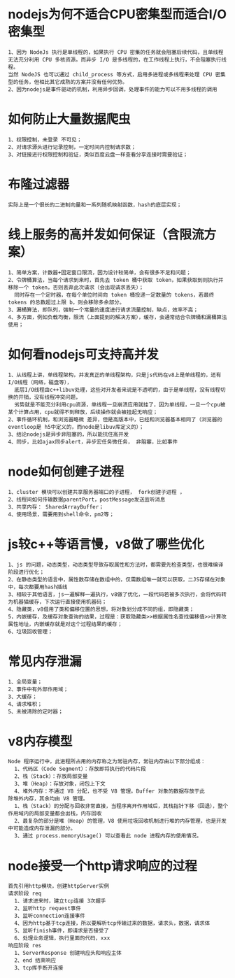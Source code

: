 
# nodejs为何不适合CPU密集型而适合I/O密集型  
    1、因为 NodeJs 执行是单线程的，如果执行 CPU 密集的任务就会阻塞后续代码，且单线程无法充分利用 CPU 多核资源。而异步 I/O 是多线程的，在工作线程上执行，不会阻塞执行线程。
    当然 NodeJS 也可以通过 child_process 等方式，启用多进程或多线程来处理 CPU 密集型的任务，但相比其它成熟的方案并没有任何优势。  
    2、因为nodejs是事件驱动的机制，利用异步回调，处理事件的能力可以不用多线程的调用  
  
# 如何防止大量数据爬虫  
    1、权限控制，未登录 不可见；  
    2、对请求源头进行记录控制，一定时间内控制请求数；  
    3、对链接进行权限控制和验证，类似百度云盘一样查看分享连接时需要验证；  
  
# 布隆过滤器  
    实际上是一个很长的二进制向量和一系列随机映射函数，hash的底层实现；  
  
# 线上服务的高并发如何保证（含限流方案）  
    1、简单方案，计数器+固定窗口限流，因为设计较简单，会有很多不足和问题；  
    2、令牌桶算法，当每个请求到来时，首先去 token 桶中获取 token，如果获取到则执行并移除一个 token，否则丢弃此次请求（会出现请求丢失）；
      同时存在一个定时器，在每个单位时间向 token 桶投递一定数量的 tokens，若最终 tokens 的总数超过上限 b，则会移除多余部分。  
    3、漏桶算法，即队列，强制一个常量的速度进行请求流量控制，缺点，效率不高；  
    4、多方面，例如负载均衡，限流（上面提到的解决方案），缓存，会通常结合令牌桶和漏桶算法使用；  
  
  
# 如何看nodejs可支持高并发  
    1、从线程上讲，单线程架构，并发真正的单线程架构，只是js代码在v8上是单线程的，还有I/O线程（网络，磁盘等），
      底层I/O线程由c++libuv处理，这些对开发者来说是不透明的，由于是单线程，没有线程切换的开销，没有线程冲突问题，
      劣势就是不能充分利用cpu资源，单线程一旦崩溃应用就挂了，因为单线程，一旦一个cpu被某个计算占用，cpu就得不到释放，后续操作就会被挂起无响应；  
    2、事件循环机制，和浏览器略微 差异，但是高版本中，已经和浏览器基本相同了（浏览器的eventloop是 h5中定义的，而node是libuv库定义的）；  
    3、结论nodejs是异步非阻塞的，所以能抗住高并发  
    4、同步，比如ajax同步alert，异步宏任务微任务， 非阻塞，比如事件  
  
# node如何创建子进程  
    1、cluster 模块可以创建共享服务器端口的子进程， fork创建子进程 ，  
    2、线程间如何传输数据parentPort，postMessage发送监听消息  
    3、共享内存： SharedArrayBuffer；  
    4、使用场景，需要用到shell命令，pm2等；  
  
# js较c++等语言慢，v8做了哪些优化  
    1、js 的问题，动态类型，动态类型导致存取属性和方法时，都需要先检查类型，也很难编译阶段进行优化；  
    2、在静态类型的语言中，属性数存储在数组中的，仅需数组唯一就可以获取，二JS存储在对象中，每次都要用hash插线  
    3、相较于其他语言，js一遍解释一遍执行，v8做了优化，一段代码若被多次执行，会将代码转为机器猫缓存，下次运行直接使用机器码；  
    4、隐藏类，v8借用了类和偏移位置的思想，将对象划分成不同的组，即隐藏类；  
    5，内嵌缓存，及缓存对象查询的结果，过程是：获取隐藏类>>根据属性名查找偏移值>>计算改属性地址，内嵌缓存就是对这个过程结果的缓存；  
    6、垃圾回收管理；  

# 常见内存泄漏  
    1、全局变量；  
    2、事件中有外部作用域；  
    3、大缓存；  
    4、请求堆积；  
    5、未被清除的定时器；  

# v8内存模型
    Node 程序运行中，此进程所占用的内存称之为常驻内存，常驻内存由以下部分组成：  
      1、代码区（Code Segment）：存放即将执行的代码片段  
      2、栈（Stack）：存放局部变量  
      3、堆（Heap）：存放对象，闭包上下文  
      4、堆外内存：不通过 V8 分配，也不受 V8 管理。Buffer 对象的数据存放于此  
    除堆外内存，其余均由 V8 管理。   
      1、栈（Stack）的分配与回收非常直接，当程序离开作用域后，其栈指针下移（回退），整个作用域内的局部变量都会出栈，内存回收  
      2、最复杂的部分是堆（Heap）的管理，V8 使用垃圾回收机制进行堆的内存管理，也是开发中可能造成内存泄漏的部分。  
      3、通过 process.memoryUsage() 可以查看此 node 进程内存的使用情况。  

# node接受一个http请求响应的过程
    首先引用http模块，创建httpServer实例
    请求阶段 req
      1、请求进来时，建立tcp连接 3次握手
      2、监听http request事件
      3、监听connection连接事件 
      4、因为http基于tcp连接，所以要解析tcp传输过来的数据，请求头，数据，请求体
      5、监听finish事件，即请求是否接受了
      6、处理业务逻辑，执行里面的代码，xxx
    响应阶段 res
      1、ServerResponse 创建响应头和响应主体
      2、end 结束响应
      3、tcp挥手断开连接